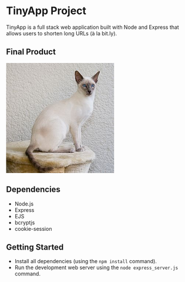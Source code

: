 # TinyApp Project

TinyApp is a full stack web application built with Node and Express that allows users to shorten long URLs (à la bit.ly).

## Final Product

![Alt Text](docs/cat.jpg) 


## Dependencies

- Node.js
- Express
- EJS
- bcryptjs
- cookie-session

## Getting Started

- Install all dependencies (using the `npm install` command).
- Run the development web server using the `node express_server.js` command.

